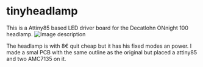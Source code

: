 # tinyheadlamp
This is a Attiny85 based LED driver board for the Decatlohn ONnight 100 headlamp.
![Image description](https://contents.mediadecathlon.com/p1161849/k$55a1a0cce9f8a70dd377cac8390f96f7/sq/Stirnlampe+ONnight100+blau+80+Lumen+Trekking.webp?f=400x400)

The headlamp is with 8€ quit cheap but it has his fixed modes an power.
I made a smal PCB with the same outline as the original but placed a attiny85 and two AMC7135 on it.


